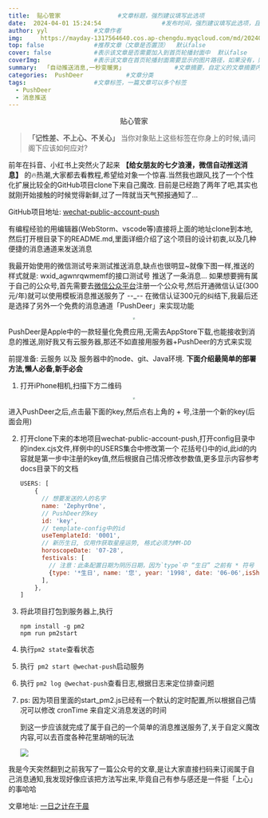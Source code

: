 ```yaml
---
title:  贴心管家                #文章标题，强烈建议填写此选项
date:  2024-04-01 15:24:54                 #发布时间，强烈建议填写此选项，且最好保证全局唯一
author: yyl             #文章作者
img:     https://mayday-1317564640.cos.ap-chengdu.myqcloud.com/md/202404021043237.png               #文章特征图，推荐使用图床
top: false              #推荐文章（文章是否置顶）  默认false
cover: false            #表示该文章是否需要加入到首页轮播封面中  默认false
coverImg:               #表示该文章在首页轮播封面需要显示的图片路径，如果没有，则默认使用文章的特色图片
summary:  「自动推送消息,一秒变暖男」              #文章摘要，自定义的文章摘要内容
categories:  PushDeer            #文章分类
tags:                   #文章标签，一篇文章可以多个标签
  - PushDeer
  - 消息推送
---
```



<center>  贴心管家</center>

>  **「记性差、不上心、不关心」**  当你对象贴上这些标签在你身上的时候,请问阁下应该如何应对?

前年在抖音、小红书上突然火了起来 **【给女朋友的七夕浪漫，微信自动推送消息】** 的🔥热潮,大家都去看教程,希望给对象一个惊喜.当然我也跟风,找了一个个性化扩展比较全的GitHub项目clone下来自己魔改. 目前是已经跑了两年了吧,其实也就刚开始接触的时候觉得新鲜,过了一阵就当天气预报通知了...

GitHub项目地址: [wechat-public-account-push](https://github.com/wangxinleo/wechat-public-account-push)

有编程经验的用编辑器(WebStorm、vscode等)直接将上面的地址clone到本地,然后打开根目录下的README.md,里面详细介绍了这个项目的设计初衷,以及几种便捷的消息通道来发送消息

我最开始使用的微信测试号来测试推送消息,缺点也很明显~就像下图一样,推送的样式就是: wxid_agwnrqwmemf的接口测试号 推送了一条消息... 如果想要拥有属于自己的公众号,首先需要去[微信公众平台](https://open.weixin.qq.com/wxaopen/regist/index)注册一个公众号,然后开通微信认证(300元/年)就可以使用模板消息推送服务了 --_-- 在微信认证300元的纠结下,我最后还是选择了另外一个免费的消息通道「PushDeer」来实现功能

<center><img src="https://mayday-1317564640.cos.ap-chengdu.myqcloud.com/md/vccg7g.jpg" style="zoom:25%;" /></center>

PushDeer是Apple中的一款轻量化免费应用,无需去AppStore下载,也能接收到消息的推送,刚好我又有云服务器,那还不如直接用服务器+PushDeer的方式来实现

前提准备: 云服务 以及 服务器中的node、git、Java环境. **下面介绍最简单的部署方法,懒人必备,新手必会**

1. 打开iPhone相机,扫描下方二维码
<center><img src="https://mayday-1317564640.cos.ap-chengdu.myqcloud.com/md/1ebmv2.png" style="zoom:25%;" /></center>

进入PushDeer之后,点击最下面的key,然后点右上角的 + 号,注册一个新的key(后面会用)

2. 打开clone下来的本地项目wechat-public-account-push,打开config目录中的index.cjs文件,样例中的USERS集合中修改第一个 花括号{}中的id,此id的内容就是第一步中注册的key值,然后根据自己情况修改参数值,更多显示内容参考docs目录下的文档

   ```js
   USERS: [
       {
         // 想要发送的人的名字
         name: 'Zephyr0ne',
         // PushDeer的key
         id: 'key',
         // template-config中的id
         useTemplateId: '0001',
         // 新历生日, 仅用作获取星座运势, 格式必须为MM-DD
         horoscopeDate: '07-28',
         festivals: [
           // 注意：此条配置日期为阴历日期，因为`type`中 “生日” 之前有 * 符号
           {type: '*生日', name: '您', year: '1998', date: '06-06',isShowAge: true,},
         ],
       },
   ]
   ```

3. 将此项目打包到服务器上,执行

   ```vue
   npm install -g pm2
   npm run pm2start
   ```

4. 执行`pm2 state`查看状态

5. 执行` pm2 start @wechat-push`启动服务

6. 执行 `pm2 log @wechat-push`查看日志,根据日志来定位排查问题

7. ps: 因为项目里面的start_pm2.js已经有一个默认的定时配置,所以根据自己情况可以修改 cronTime 来自定义消息发送的时间

   到这一步应该就完成了属于自己的一个简单的消息推送服务了,关于自定义魔改内容,可以去百度各种花里胡哨的玩法

   ![](https://mayday-1317564640.cos.ap-chengdu.myqcloud.com/md/z23w0v.png)

我是今天突然翻到之前我写了一篇公众号的文章,是让大家直接扫码来订阅属于自己消息通知,我发现好像应该把方法写出来,毕竟自己有参与感还是一件挺「上心」的事哈哈

文章地址: [一日之计在于晨](https://mp.weixin.qq.com/s/2qVVPELpU7TX4GxGPDxRnQ)
